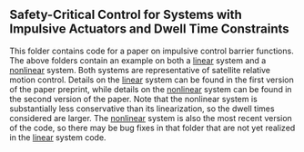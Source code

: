 ## Safety-Critical Control for Systems with Impulsive Actuators and Dwell Time Constraints

This folder contains code for a paper on impulsive control barrier functions. The above folders contain an example on both a [linear](Linear) system and a [nonlinear](Nonlinear) system. Both systems are representative of satellite relative motion control. Details on the [linear](Linear) system can be found in the first version of the paper preprint, while details on the [nonlinear](Nonlinear) system can be found in the second version of the paper. Note that the nonlinear system is substantially less conservative than its linearization, so the dwell times considered are larger. The [nonlinear](Nonlinear) system is also the most recent version of the code, so there may be bug fixes in that folder that are not yet realized in the [linear](Linear) system code.